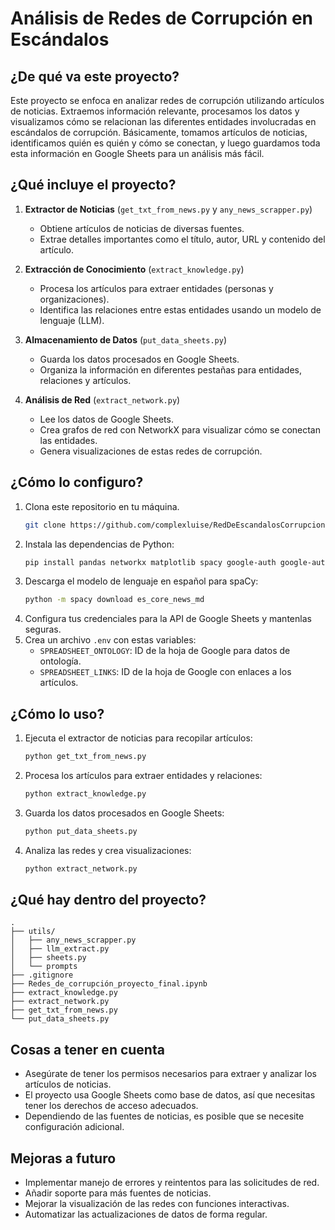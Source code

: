 # Análisis de Redes de Corrupción en Escándalos

## ¿De qué va este proyecto?

Este proyecto se enfoca en analizar redes de corrupción utilizando artículos de noticias. Extraemos información relevante, procesamos los datos y visualizamos cómo se relacionan las diferentes entidades involucradas en escándalos de corrupción. Básicamente, tomamos artículos de noticias, identificamos quién es quién y cómo se conectan, y luego guardamos toda esta información en Google Sheets para un análisis más fácil.

## ¿Qué incluye el proyecto?

1. **Extractor de Noticias** (`get_txt_from_news.py` y `any_news_scrapper.py`)
   - Obtiene artículos de noticias de diversas fuentes.
   - Extrae detalles importantes como el título, autor, URL y contenido del artículo.

2. **Extracción de Conocimiento** (`extract_knowledge.py`)
   - Procesa los artículos para extraer entidades (personas y organizaciones).
   - Identifica las relaciones entre estas entidades usando un modelo de lenguaje (LLM).

3. **Almacenamiento de Datos** (`put_data_sheets.py`)
   - Guarda los datos procesados en Google Sheets.
   - Organiza la información en diferentes pestañas para entidades, relaciones y artículos.

4. **Análisis de Red** (`extract_network.py`)
   - Lee los datos de Google Sheets.
   - Crea grafos de red con NetworkX para visualizar cómo se conectan las entidades.
   - Genera visualizaciones de estas redes de corrupción.

## ¿Cómo lo configuro?

1. Clona este repositorio en tu máquina.
      ```bash
   git clone https://github.com/complexluise/RedDeEscandalosCorrupcionColombia.git
      ```
2. Instala las dependencias de Python:
   ```bash
   pip install pandas networkx matplotlib spacy google-auth google-auth-oauthlib google-auth-httplib2 google-api-python-client python-dotenv
   ```
3. Descarga el modelo de lenguaje en español para spaCy:
   ```bash
   python -m spacy download es_core_news_md
   ```
4. Configura tus credenciales para la API de Google Sheets y mantenlas seguras.
5. Crea un archivo `.env` con estas variables:
   - `SPREADSHEET_ONTOLOGY`: ID de la hoja de Google para datos de ontología.
   - `SPREADSHEET_LINKS`: ID de la hoja de Google con enlaces a los artículos.

## ¿Cómo lo uso?

1. Ejecuta el extractor de noticias para recopilar artículos:
   ```bash
   python get_txt_from_news.py
   ```

2. Procesa los artículos para extraer entidades y relaciones:
   ```bash
   python extract_knowledge.py
   ```

3. Guarda los datos procesados en Google Sheets:
   ```bash
   python put_data_sheets.py
   ```

4. Analiza las redes y crea visualizaciones:
   ```bash
   python extract_network.py
   ```

## ¿Qué hay dentro del proyecto?

```
.
├── utils/
│   ├── any_news_scrapper.py
│   ├── llm_extract.py
│   ├── sheets.py
│   └── prompts
├── .gitignore
├── Redes_de_corrupción_proyecto_final.ipynb
├── extract_knowledge.py
├── extract_network.py
├── get_txt_from_news.py
└── put_data_sheets.py
```

## Cosas a tener en cuenta

- Asegúrate de tener los permisos necesarios para extraer y analizar los artículos de noticias.
- El proyecto usa Google Sheets como base de datos, así que necesitas tener los derechos de acceso adecuados.
- Dependiendo de las fuentes de noticias, es posible que se necesite configuración adicional.

## Mejoras a futuro

- Implementar manejo de errores y reintentos para las solicitudes de red.
- Añadir soporte para más fuentes de noticias.
- Mejorar la visualización de las redes con funciones interactivas.
- Automatizar las actualizaciones de datos de forma regular.
